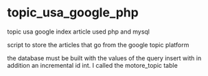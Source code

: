 # topic_usa_google_php
topic usa google index article used php and mysql

script to store the articles that go from the google topic platform

the database must be built with the values of the query insert with in addition an incremental id int.
I called the motore_topic table

